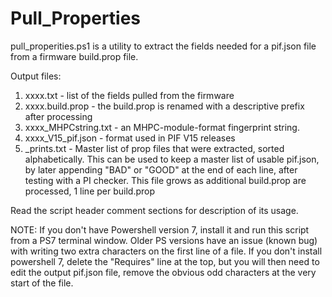 # Pull_Properties
pull_properities.ps1 is a utility to extract the fields needed for a pif.json file from a firmware build.prop file.  

Output files:
1. xxxx.txt - list of the fields pulled from the firmware
2. xxxx.build.prop - the build.prop is renamed with a descriptive prefix after processing
3. xxxx_MHPCstring.txt - an MHPC-module-format fingerprint string. 
4. xxxx_V15_pif.json - format used in PIF V15 releases
5. _prints.txt - Master list of prop files that were extracted, sorted alphabetically. This can be used to keep a master list of usable pif.json, by later appending "BAD" or "GOOD" at the end of each line, after testing with a PI checker. This file grows as additional build.prop are processed, 1 line per build.prop

Read the script header comment sections for description of its usage.
 
NOTE:
If you don't have Powershell version 7, install it and run this script from a PS7 terminal window. Older PS versions have an issue (known bug) with writing two extra characters on the first line of a file. If you don't install powershell 7, delete the "Requires" line at the top, but you will then need to edit the output pif.json file, remove the obvious odd characters at the very start of the file.

